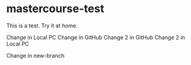 # mastercourse-test
This is a test. Try it at home.

Change in Local PC 
Change in GitHub
Change 2 in GitHub
Change 2 in Local PC

Change in new-branch
